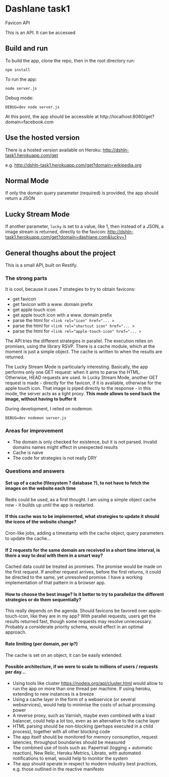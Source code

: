 # Dashlane task1

Favicon API

This is an API. It can be accessed

## Build and run

To build the app, clone the repo, then in the root directory run:

```
npm install
```

To run the app:
```
node server.js
```

Debug mode:
```
DEBUG=dev node server.js
```

At this point, the app should be accessible at http://localhost:8080/get?domain=facebook.com

## Use the hosted version

There is a hosted version available on Heroku:
http://dshln-task1.herokuapp.com/get

e.g.
http://dshln-task1.herokuapp.com/get?domain=wikipedia.org

## Normal Mode

If only the domain query parameter (required) is provided, the app should return a JSON

## Lucky Stream Mode

If another parameter, `lucky` is set to a value, like 1, then instead of a JSON, a image stream is returned, directly to the favicon:
http://dshln-task1.herokuapp.com/get?domain=dashlane.com&lucky=1

## General thoughs about the project

This is a small API, built on Restify. 

### The strong parts

It is cool, because it uses 7 strategies to try to obtain favicons:

* get favicon
* get favicon with a www. domain prefix
* get apple touch icon
* get apple touch icon with a www. domain prefix
* parse the html for `<link rel="icon" href="... >`
* parse the html for `<link rel="shortcut icon" href="... >`
* parse the html for `<link rel="apple-touch-icon" href="... >`

The API tries the different strategies in parallel. The execution relies on promises, using the library RSVP.
There is a cache module, which at the moment is just a simple object. The cache is written to when the results are returned.

The Lucky Stream Mode is particularly interesting. Basically, the app performs only one GET request: when it aims to parse the HTML. Otherwise, HEAD requests are used.
In Lucky Stream Mode, another GET request is made - directly for the favicon, if it is available, otherwise for the apple touch icon. That image is piped directly to the response - in this mode, the server acts as a light proxy.
**This mode allows to send back the image, without having to buffer it**

During development, I relied on nodemon:
```
DEBUG=dev nodemon server.js
```

### Areas for improvement

* The domain is only checked for existence, but it is not parsed. Invalid domains names might effect in unexpected results
* Cache is naive
* The code for strategies is not really DRY

### Questions and answers

#### Set up of a cache (filesystem ? database ?), to not have to fetch the images on the website each time

Redis could be used, as a first thought. I am using a simple object cache now - it builds up until the app is restarted.

#### If this cache was to be implemented, what strategies to update it should the icons of the website change?

Cron-like jobs, adding a timestamp with the cache object, query parameters to update the cache...

#### If 2 requests for the same domain are received in a short time interval, is there a way to deal with them in a smart way?

Cached data could be treated as promises. The promise would be made on the first request. If another request arrives, before the first returns, it could be directed to the same, yet unresolved promise.
I have a working implementation of that pattern in a browser app.

#### How to choose the best image? Is it better to try to parallelize the different strategies or do them sequentially?

This really depends on the agenda. Should favicons be favored over apple-touch-icon, like they are in my app? With parallel requests, users get the results returned fast, though some requests may resolve unnecessary. Probably a considerate priority schema, would effect in an optimal approach.

#### Rate limiting (per domain, per ip?)

The cache is set on an object, it can be easily extended.

#### Possible architecture, if we were to scale to millions of users / requests per day...

* Using tools like cluster https://nodejs.org/api/cluster.html would allow to run the app on more than one thread per machine. If using heroku, extending to new instances is a breeze
* Using a cache layer in the form of a webservice (or several webservices), would help to minimise the costs of actual processing power
* A reverse proxy, such as Varnish, maybe even combined with a load balancer, could help a lot too, even as an alternative to the cache layer
* HTML parsing should be non-blocking (perhaps executed in a child process), together with all other blocking code
* The app itself should be monitored for memory consumption, request latencies, throughput boundaries should be measured
* The combined use of tools such as: Papertrail (logging + automatic reaction), New Relic, Heroku Metrics, Librato, with automated notifications to email, would help to monitor the system
* The app should operate in respect to modern industry best practices, e.g. those outlined in the reactive manifesto
